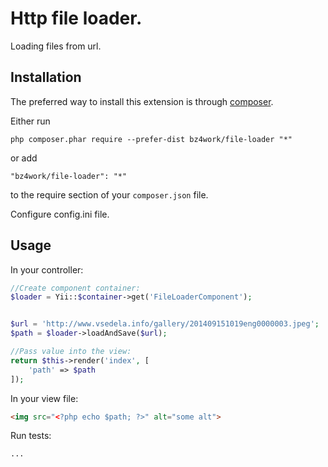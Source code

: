 Http file loader.
=================
Loading files from url.

Installation
------------

The preferred way to install this extension is through [composer](http://getcomposer.org/download/).

Either run

```
php composer.phar require --prefer-dist bz4work/file-loader "*"
```

or add

```
"bz4work/file-loader": "*"
```

to the require section of your `composer.json` file.


Configure config.ini file.

Usage
-----

In your controller:
```php
//Create component container:
$loader = Yii::$container->get('FileLoaderComponent');


$url = 'http://www.vsedela.info/gallery/201409151019eng0000003.jpeg';
$path = $loader->loadAndSave($url);

//Pass value into the view:
return $this->render('index', [
    'path' => $path
]);
```

In your view file:
```html
<img src="<?php echo $path; ?>" alt="some alt">
```

Run tests:
```php
...
```